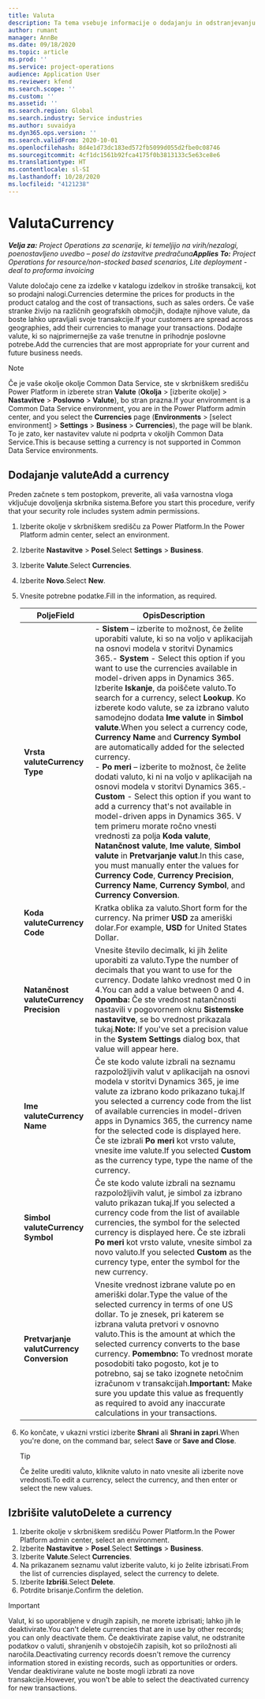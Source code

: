 ```yaml
---
title: Valuta
description: Ta tema vsebuje informacije o dodajanju in odstranjevanju vrst valut v storitvi Project Operations.
author: rumant
manager: AnnBe
ms.date: 09/18/2020
ms.topic: article
ms.prod: ''
ms.service: project-operations
audience: Application User
ms.reviewer: kfend
ms.search.scope: ''
ms.custom: ''
ms.assetid: ''
ms.search.region: Global
ms.search.industry: Service industries
ms.author: suvaidya
ms.dyn365.ops.version: ''
ms.search.validFrom: 2020-10-01
ms.openlocfilehash: 8d4e1d73dc183ed572fb5099d055d2fbe0c08746
ms.sourcegitcommit: 4cf1dc1561b92fca4175f0b3813133c5e63ce8e6
ms.translationtype: HT
ms.contentlocale: sl-SI
ms.lasthandoff: 10/28/2020
ms.locfileid: "4121238"
---
```

# <a name="currency"></a><span data-ttu-id="9399e-103">Valuta</span><span class="sxs-lookup"><span data-stu-id="9399e-103">Currency</span></span>

<span data-ttu-id="9399e-104">_**Velja za:** Project Operations za scenarije, ki temeljijo na virih/nezalogi, poenostavljeno uvedbo – posel do izstavitve predračuna_</span><span class="sxs-lookup"><span data-stu-id="9399e-104">_**Applies To:** Project Operations for resource/non-stocked based scenarios, Lite deployment - deal to proforma invoicing_</span></span>

<span data-ttu-id="9399e-105">Valute določajo cene za izdelke v katalogu izdelkov in stroške transakcij, kot so prodajni nalogi.</span><span class="sxs-lookup"><span data-stu-id="9399e-105">Currencies determine the prices for products in the product catalog and the cost of transactions, such as sales orders.</span></span> <span data-ttu-id="9399e-106">Če vaše stranke živijo na različnih geografskih območjih, dodajte njihove valute, da boste lahko upravljali svoje transakcije.</span><span class="sxs-lookup"><span data-stu-id="9399e-106">If your customers are spread across geographies, add their currencies to manage your transactions.</span></span> <span data-ttu-id="9399e-107">Dodajte valute, ki so najprimernejše za vaše trenutne in prihodnje poslovne potrebe.</span><span class="sxs-lookup"><span data-stu-id="9399e-107">Add the currencies that are most appropriate for your current and future business needs.</span></span>  

> [!NOTE]
> <span data-ttu-id="9399e-108">Če je vaše okolje okolje Common Data Service, ste v skrbniškem središču Power Platform in izberete stran **Valute** (**Okolja** > [izberite okolje] > **Nastavitve** > **Poslovno** > **Valute**), bo stran prazna.</span><span class="sxs-lookup"><span data-stu-id="9399e-108">If your environment is a Common Data Service environment, you are in the Power Platform admin center, and you select the **Currencies** page (**Environments** > [select environment] > **Settings** > **Business** > **Currencies**), the page will be blank.</span></span> <span data-ttu-id="9399e-109">To je zato, ker nastavitev valute ni podprta v okoljih Common Data Service.</span><span class="sxs-lookup"><span data-stu-id="9399e-109">This is because setting a currency is not supported in Common Data Service environments.</span></span>

## <a name="add-a-currency"></a><span data-ttu-id="9399e-110">Dodajanje valute</span><span class="sxs-lookup"><span data-stu-id="9399e-110">Add a currency</span></span>  
<span data-ttu-id="9399e-111">Preden začnete s tem postopkom, preverite, ali vaša varnostna vloga vključuje dovoljenja skrbnika sistema.</span><span class="sxs-lookup"><span data-stu-id="9399e-111">Before you start this procedure, verify that your security role includes system admin permissions.</span></span> 

1. <span data-ttu-id="9399e-112">Izberite okolje v skrbniškem središču za Power Platform.</span><span class="sxs-lookup"><span data-stu-id="9399e-112">In the Power Platform admin center, select an environment.</span></span> 
2. <span data-ttu-id="9399e-113">Izberite **Nastavitve** > **Posel**.</span><span class="sxs-lookup"><span data-stu-id="9399e-113">Select **Settings** > **Business**.</span></span>
3. <span data-ttu-id="9399e-114">Izberite **Valute**.</span><span class="sxs-lookup"><span data-stu-id="9399e-114">Select **Currencies**.</span></span>  
4. <span data-ttu-id="9399e-115">Izberite **Novo**.</span><span class="sxs-lookup"><span data-stu-id="9399e-115">Select **New**.</span></span>  
5. <span data-ttu-id="9399e-116">Vnesite potrebne podatke.</span><span class="sxs-lookup"><span data-stu-id="9399e-116">Fill in the information, as required.</span></span>  


   |          <span data-ttu-id="9399e-117">Polje</span><span class="sxs-lookup"><span data-stu-id="9399e-117">Field</span></span>          |                                                                                                                                                                                                                                                                                                                                                                            <span data-ttu-id="9399e-118">Opis</span><span class="sxs-lookup"><span data-stu-id="9399e-118">Description</span></span>                                                                                                                                                                                                                                                                                                                                                                            |
   |-------------------------|-------------------------------------------------------------------------------------------------------------------------------------------------------------------------------------------------------------------------------------------------------------------------------------------------------------------------------------------------------------------------------------------------------------------------------------------------------------------------------------------------------------------------------------------------------------------------------------------------------------------------------------------------------------------------------------------------------------------------------------------------------------------|
   |    <span data-ttu-id="9399e-119">**Vrsta valute**</span><span class="sxs-lookup"><span data-stu-id="9399e-119">**Currency Type**</span></span>    | <span data-ttu-id="9399e-120">- **Sistem** – izberite to možnost, če želite uporabiti valute, ki so na voljo v aplikacijah na osnovi modela v storitvi Dynamics 365.</span><span class="sxs-lookup"><span data-stu-id="9399e-120">- **System** - Select this option if you want to use the currencies available in model-driven apps in Dynamics 365.</span></span> <span data-ttu-id="9399e-121">Izberite **Iskanje**, da poiščete valuto.</span><span class="sxs-lookup"><span data-stu-id="9399e-121">To search for a currency,  select **Lookup**.</span></span> <span data-ttu-id="9399e-122">Ko izberete kodo valute, se za izbrano valuto samodejno dodata **Ime valute** in **Simbol valute**.</span><span class="sxs-lookup"><span data-stu-id="9399e-122">When you select a currency code, **Currency Name** and **Currency Symbol** are automatically added for the selected currency.</span></span><br /><span data-ttu-id="9399e-123">- **Po meri** – izberite to možnost, če želite dodati valuto, ki ni na voljo v aplikacijah na osnovi modela v storitvi Dynamics 365.</span><span class="sxs-lookup"><span data-stu-id="9399e-123">- **Custom** - Select this option if you want to add a currency that's not available in model-driven apps in Dynamics 365.</span></span> <span data-ttu-id="9399e-124">V tem primeru morate ročno vnesti vrednosti za polja **Koda valute**, **Natančnost valute**, **Ime valute**, **Simbol valute** in **Pretvarjanje valut**.</span><span class="sxs-lookup"><span data-stu-id="9399e-124">In this case, you must manually enter the values for **Currency Code**, **Currency Precision**, **Currency Name**, **Currency Symbol**, and **Currency Conversion**.</span></span> |
   |    <span data-ttu-id="9399e-125">**Koda valute**</span><span class="sxs-lookup"><span data-stu-id="9399e-125">**Currency Code**</span></span>    |                                                                                                                                                                                                                                                                                                                                            <span data-ttu-id="9399e-126">Kratka oblika za valuto.</span><span class="sxs-lookup"><span data-stu-id="9399e-126">Short form for the currency.</span></span> <span data-ttu-id="9399e-127">Na primer **USD** za ameriški dolar.</span><span class="sxs-lookup"><span data-stu-id="9399e-127">For example, **USD** for United States Dollar.</span></span>                                                                                                                                                                                                                                                                                                                                            |
   | <span data-ttu-id="9399e-128">**Natančnost valute**</span><span class="sxs-lookup"><span data-stu-id="9399e-128">**Currency Precision**</span></span>  |                                                                                                                                                                                  <span data-ttu-id="9399e-129">Vnesite število decimalk, ki jih želite uporabiti za valuto.</span><span class="sxs-lookup"><span data-stu-id="9399e-129">Type the number of decimals that you want to use for the currency.</span></span>  <span data-ttu-id="9399e-130">Dodate lahko vrednost med 0 in 4.</span><span class="sxs-lookup"><span data-stu-id="9399e-130">You can add a value between 0 and 4.</span></span> <span data-ttu-id="9399e-131">**Opomba:** Če ste vrednost natančnosti nastavili v pogovornem oknu **Sistemske nastavitve**, se bo vrednost prikazala tukaj.</span><span class="sxs-lookup"><span data-stu-id="9399e-131">**Note:**  If you've set a precision value in the **System Settings** dialog box, that value will appear here.</span></span>                                                                                                                                                                                  |
   |    <span data-ttu-id="9399e-132">**Ime valute**</span><span class="sxs-lookup"><span data-stu-id="9399e-132">**Currency Name**</span></span>    |                                                                                                                                                                                                                                         <span data-ttu-id="9399e-133">Če ste kodo valute izbrali na seznamu razpoložljivih valut v aplikacijah na osnovi modela v storitvi Dynamics 365, je ime valute za izbrano kodo prikazano tukaj.</span><span class="sxs-lookup"><span data-stu-id="9399e-133">If you selected a currency code from the list of available currencies in model-driven apps in Dynamics 365, the currency name for the selected code is displayed here.</span></span> <span data-ttu-id="9399e-134">Če ste izbrali **Po meri** kot vrsto valute, vnesite ime valute.</span><span class="sxs-lookup"><span data-stu-id="9399e-134">If you selected **Custom** as the currency type, type the name of the currency.</span></span>                                                                                                                                                                                                                                          |
   |   <span data-ttu-id="9399e-135">**Simbol valute**</span><span class="sxs-lookup"><span data-stu-id="9399e-135">**Currency Symbol**</span></span>   |                                                                                                                                                                                                                                                                      <span data-ttu-id="9399e-136">Če ste kodo valute izbrali na seznamu razpoložljivih valut, je simbol za izbrano valuto prikazan tukaj.</span><span class="sxs-lookup"><span data-stu-id="9399e-136">If you selected a currency code from the list of available currencies, the symbol for the selected currency is displayed here.</span></span> <span data-ttu-id="9399e-137">Če ste izbrali **Po meri** kot vrsto valute, vnesite simbol za novo valuto.</span><span class="sxs-lookup"><span data-stu-id="9399e-137">If you selected **Custom** as the currency type, enter the symbol for the new currency.</span></span>                                                                                                                                                                                                                                                                       |
   | <span data-ttu-id="9399e-138">**Pretvarjanje valut**</span><span class="sxs-lookup"><span data-stu-id="9399e-138">**Currency Conversion**</span></span> |                                                                                                                                                                                                                                     <span data-ttu-id="9399e-139">Vnesite vrednost izbrane valute po en ameriški dolar.</span><span class="sxs-lookup"><span data-stu-id="9399e-139">Type the value of the selected currency in terms of one US dollar.</span></span> <span data-ttu-id="9399e-140">To je znesek, pri katerem se izbrana valuta pretvori v osnovno valuto.</span><span class="sxs-lookup"><span data-stu-id="9399e-140">This is the amount at which the selected currency converts to the base currency.</span></span> <span data-ttu-id="9399e-141">**Pomembno:** To vrednost morate posodobiti tako pogosto, kot je to potrebno, saj se tako izognete netočnim izračunom v transakcijah.</span><span class="sxs-lookup"><span data-stu-id="9399e-141">**Important:**  Make sure you update this value as frequently as required to avoid any inaccurate calculations in your transactions.</span></span>                                                                                                                                                                                                                                      |


6. <span data-ttu-id="9399e-142">Ko končate, v ukazni vrstici izberite **Shrani** ali **Shrani in zapri**.</span><span class="sxs-lookup"><span data-stu-id="9399e-142">When you're done, on the command bar, select **Save** or **Save and Close**.</span></span>  

   > [!TIP]
   >  <span data-ttu-id="9399e-143">Če želite urediti valuto, kliknite valuto in nato vnesite ali izberite nove vrednosti.</span><span class="sxs-lookup"><span data-stu-id="9399e-143">To edit a currency, select the currency, and then enter or select the new values.</span></span>  

## <a name="delete-a-currency"></a><span data-ttu-id="9399e-144">Izbrišite valuto</span><span class="sxs-lookup"><span data-stu-id="9399e-144">Delete a currency</span></span>  

1. <span data-ttu-id="9399e-145">Izberite okolje v skrbniškem središču Power Platform.</span><span class="sxs-lookup"><span data-stu-id="9399e-145">In the Power Platform admin center, select an environment.</span></span> 
2. <span data-ttu-id="9399e-146">Izberite **Nastavitve** > **Posel**.</span><span class="sxs-lookup"><span data-stu-id="9399e-146">Select **Settings** > **Business**.</span></span>
3. <span data-ttu-id="9399e-147">Izberite **Valute**.</span><span class="sxs-lookup"><span data-stu-id="9399e-147">Select **Currencies**.</span></span>  
4. <span data-ttu-id="9399e-148">Na prikazanem seznamu valut izberite valuto, ki jo želite izbrisati.</span><span class="sxs-lookup"><span data-stu-id="9399e-148">From the list of currencies displayed, select the currency to delete.</span></span>  
5. <span data-ttu-id="9399e-149">Izberite **Izbriši**.</span><span class="sxs-lookup"><span data-stu-id="9399e-149">Select **Delete**.</span></span>  
6. <span data-ttu-id="9399e-150">Potrdite brisanje.</span><span class="sxs-lookup"><span data-stu-id="9399e-150">Confirm the deletion.</span></span>  

> [!IMPORTANT]
>  <span data-ttu-id="9399e-151">Valut, ki so uporabljene v drugih zapisih, ne morete izbrisati; lahko jih le deaktivirate.</span><span class="sxs-lookup"><span data-stu-id="9399e-151">You can't delete currencies that are in use by other records; you can only deactivate them.</span></span> <span data-ttu-id="9399e-152">Če deaktivirate zapise valut, ne odstranite podatkov o valuti, shranjenih v obstoječih zapisih, kot so priložnosti ali naročila.</span><span class="sxs-lookup"><span data-stu-id="9399e-152">Deactivating currency records doesn't remove the currency information stored in existing records, such as opportunities or orders.</span></span> <span data-ttu-id="9399e-153">Vendar deaktivirane valute ne boste mogli izbrati za nove transakcije.</span><span class="sxs-lookup"><span data-stu-id="9399e-153">However, you won't be able to select the deactivated currency for new transactions.</span></span>  
